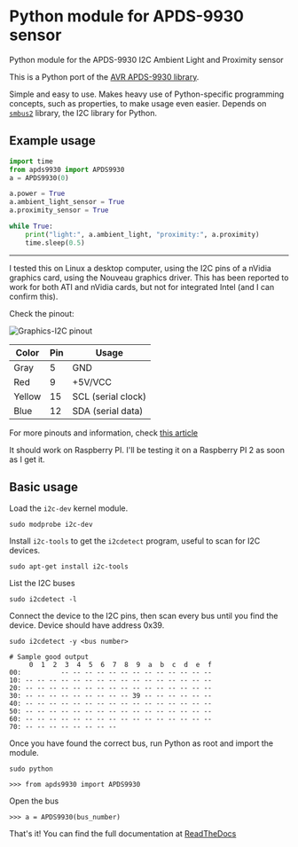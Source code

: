 # Python module for APDS-9930 sensor
Python module for the APDS-9930 I2C Ambient Light and Proximity sensor

This is a Python port of the [AVR APDS-9930 library](https://github.com/Davideddu/APDS9930).

Simple and easy to use. Makes heavy use of Python-specific programming concepts, such as properties, to make usage even easier. Depends on [`smbus2`](https://pypi.org/project/smbus2/) library, the I2C library for Python.

## Example usage
```python
import time
from apds9930 import APDS9930
a = APDS9930(0)

a.power = True
a.ambient_light_sensor = True
a.proximity_sensor = True

while True:
	print("light:", a.ambient_light, "proximity:", a.proximity)
	time.sleep(0.5)
```
----

I tested this on Linux a desktop computer, using the I2C pins of a nVidia graphics card, using the Nouveau graphics driver. This has been reported to work for both ATI and nVidia cards, but not for integrated Intel (and I can confirm this).

Check the pinout:

![Graphics-I2C pinout](http://i2.wp.com/download.tuxfamily.org/davidedduos/static/wp-content/uploads/2015/08/VGA_Connector_Pinout1.png?resize=400,222)

| Color  | Pin | Usage              |
|--------|-----|--------------------|
| Gray   | 5   | GND                |
| Red    | 9   | +5V/VCC            |
| Yellow | 15  | SCL (serial clock) |
| Blue   | 12  | SDA (serial data)  |

For more pinouts and information, check [this article](http://davideddu.org/blog/posts/graphics-card-i2c-port-howto/)

It should work on Raspberry PI. I'll be testing it on a Raspberry PI 2 as soon as I get it.

## Basic usage

Load the `i2c-dev` kernel module.

```
sudo modprobe i2c-dev
```

Install `i2c-tools` to get the `i2cdetect` program, useful to scan for I2C devices.

```
sudo apt-get install i2c-tools
```

List the I2C buses

```
sudo i2cdetect -l
```

Connect the device to the I2C pins, then scan every bus until you find the device. Device should have address 0x39.

```
sudo i2cdetect -y <bus number>

# Sample good output
     0  1  2  3  4  5  6  7  8  9  a  b  c  d  e  f
00:          -- -- -- -- -- -- -- -- -- -- -- -- -- 
10: -- -- -- -- -- -- -- -- -- -- -- -- -- -- -- -- 
20: -- -- -- -- -- -- -- -- -- -- -- -- -- -- -- -- 
30: -- -- -- -- -- -- -- -- -- 39 -- -- -- -- -- -- 
40: -- -- -- -- -- -- -- -- -- -- -- -- -- -- -- -- 
50: -- -- -- -- -- -- -- -- -- -- -- -- -- -- -- -- 
60: -- -- -- -- -- -- -- -- -- -- -- -- -- -- -- -- 
70: -- -- -- -- -- -- -- --
```

Once you have found the correct bus, run Python as root and import the module.

```
sudo python

>>> from apds9930 import APDS9930
```

Open the bus

```
>>> a = APDS9930(bus_number)
```

That's it! You can find the full documentation at [ReadTheDocs](http://apds-9930-python-bindings.readthedocs.org/en/latest/)
